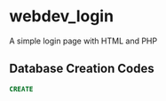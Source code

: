 # webdev_login
A simple login page with HTML and PHP 



## Database Creation Codes

```sql
CREATE 
```
